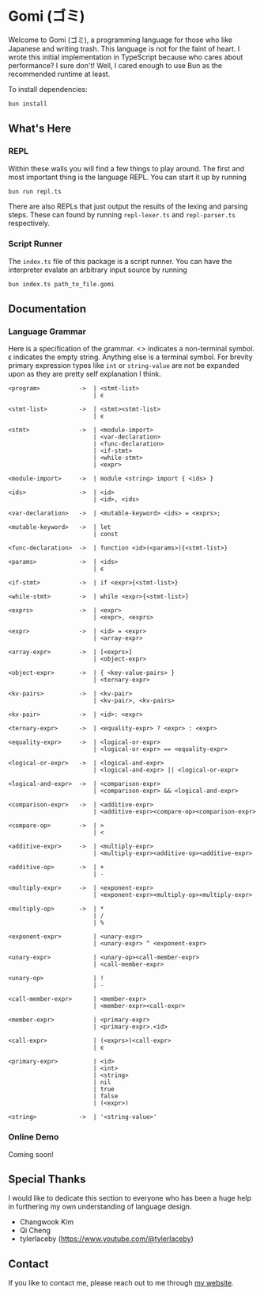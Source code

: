 # Gomi (ゴミ)

Welcome to Gomi (ゴミ), a programming language for those who like Japanese and writing trash. This language is not for the faint of heart. I wrote this initial implementation in TypeScript because who cares about performance? I sure don't! Well, I cared enough to use Bun as the recommended runtime at least.

To install dependencies:

```bash
bun install
```

## What's Here

### REPL

Within these walls you will find a few things to play around. The first and most important thing is the language REPL. You can start it up by running

```bash
bun run repl.ts
```

There are also REPLs that just output the results of the lexing and parsing steps. These can found by running `repl-lexer.ts` and `repl-parser.ts` respectively.

### Script Runner

The `index.ts` file of this package is a script runner. You can have the interpreter evalate an arbitrary input source by running

```bash
bun index.ts path_to_file.gomi
```

## Documentation

### Language Grammar

Here is a specification of the grammar. <> indicates a non-terminal symbol. ϵ indicates the empty string. Anything else is a terminal symbol. For brevity primary expression types like `int` or `string-value` are not be expanded upon as they are pretty self explanation I think.

```
<program>           ->  | <stmt-list> 
                        | ϵ

<stmt-list>         ->  | <stmt><stmt-list>
                        | ϵ

<stmt>              ->  | <module-import>
                        | <var-declaration>
                        | <func-declaration>
                        | <if-stmt>
                        | <while-stmt>
                        | <expr>

<module-import>     ->  | module <string> import { <ids> }

<ids>               ->  | <id>
                        | <id>, <ids>

<var-declaration>   ->  | <mutable-keyword> <ids> = <exprs>;

<mutable-keyword>   ->  | let
                        | const

<func-declaration>  ->  | function <id>(<params>){<stmt-list>}

<params>            ->  | <ids>
                        | ϵ

<if-stmt>           ->  | if <expr>{<stmt-list>}

<while-stmt>        ->  | while <expr>{<stmt-list>}

<exprs>             ->  | <expr>
                        | <expr>, <exprs>

<expr>              ->  | <id> = <expr>
                        | <array-expr>

<array-expr>        ->  | [<exprs>]
                        | <object-expr>

<object-expr>       ->  | { <key-value-pairs> }
                        | <ternary-expr>

<kv-pairs>          ->  | <kv-pair>
                        | <kv-pair>, <kv-pairs>

<kv-pair>           ->  | <id>: <expr>

<ternary-expr>      ->  | <equality-expr> ? <expr> : <expr>

<equality-expr>     ->  | <logical-or-expr>
                        | <logical-or-expr> == <equality-expr>

<logical-or-expr>   ->  | <logical-and-expr>
                        | <logical-and-expr> || <logical-or-expr>

<logical-and-expr>  ->  | <comparison-expr>
                        | <comparison-expr> && <logical-and-expr>

<comparison-expr>   ->  | <additive-expr>
                        | <additive-expr><compare-op><comparison-expr>

<compare-op>        ->  | >
                        | <

<additive-expr>     ->  | <multiply-expr>
                        | <multiply-expr><additive-op><additive-expr>

<additive-op>       ->  | +
                        | -

<multiply-expr>     ->  | <exponent-expr>
                        | <exponent-expr><multiply-op><multiply-expr>

<multiply-op>       ->  | *
                        | /
                        | %

<exponent-expr>         | <unary-expr>
                        | <unary-expr> ^ <exponent-expr>

<unary-expr>            | <unary-op><call-member-expr>
                        | <call-member-expr>

<unary-op>              | !
                        | -

<call-member-expr>      | <member-expr>
                        | <member-expr><call-expr>

<member-expr>           | <primary-expr>
                        | <primary-expr>.<id>

<call-expr>             | (<exprs>)<call-expr>
                        | ϵ

<primary-expr>          | <id>
                        | <int>
                        | <string>
                        | nil
                        | true
                        | false
                        | (<expr>)

<string>            ->  | '<string-value>'

```

### Online Demo

Coming soon!

## Special Thanks

I would like to dedicate this section to everyone who has been a huge help in furthering my own understanding of language design.

* Changwook Kim
* Qi Cheng
* tylerlaceby (https://www.youtube.com/@tylerlaceby)

## Contact

If you like to contact me, please reach out to me through [my website](https://www.davidjonesdev.com/contact).